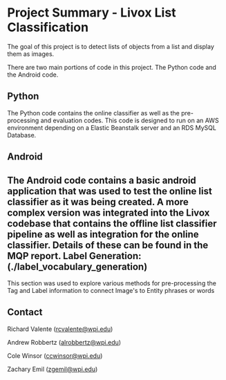 Project Summary - Livox List Classification
===
The goal of this project is to detect lists of objects from a list and display them as images.

There are two main portions of code in this project. The Python code and the Android code.

Python
---
The Python code contains the online classifier as well as the pre-processing and evaluation codes.
This code is designed to run on an AWS environment depending on a Elastic Beanstalk server and
an RDS MySQL Database. 

Android
---

The Android code contains a basic android application that was used to test the
online list classifier as it was being created. A more complex version was integrated into
the Livox codebase that contains the offline list classifier pipeline as well as integration for
the online classifier. Details of these can be found in the MQP report.
Label Generation: (./label_vocabulary_generation)
---
This section was used to explore various methods for pre-processing
the Tag and Label information to connect Image's to Entity phrases or words

Contact
---
Richard Valente (rcvalente@wpi.edu)

Andrew Robbertz (alrobbertz@wpi.edu)

Cole Winsor (ccwinsor@wpi.edu)

Zachary Emil (zgemil@wpi.edu)

